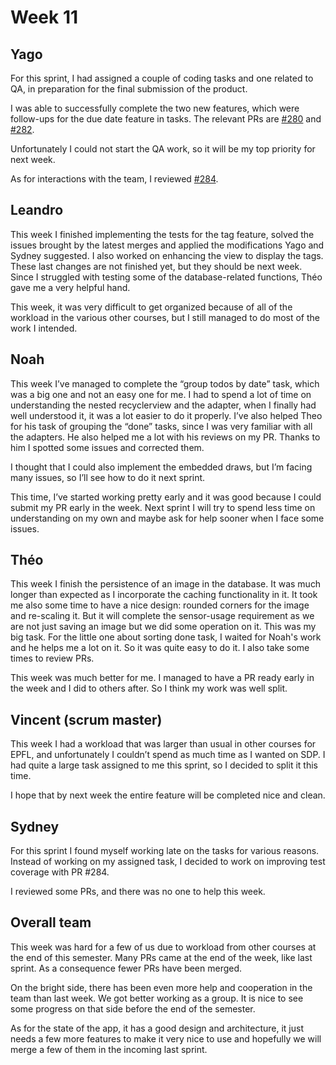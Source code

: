 # Week 11

## Yago

For this sprint, I had assigned a couple of coding tasks and one related to QA,
in preparation for the final submission of the product.

I was able to successfully complete the two new features, which were follow-ups
for the due date feature in tasks. The relevant PRs are
[#280](https://github.com/steroid-team/app/issues/280) and
[#282](https://github.com/steroid-team/app/issues/282).

Unfortunately I could not start the QA work, so it will be my top priority for
next week.

As for interactions with the team, I reviewed
[#284](https://github.com/steroid-team/app/issues/284).

## Leandro

This week I finished implementing the tests for the tag feature, solved the
issues brought by the latest merges and applied the modifications Yago and
Sydney suggested. I also worked on enhancing the view to display the tags.
These last changes are not finished yet, but they should be next week. Since I
struggled with testing some of the database-related functions, Théo gave me a
very helpful hand.

This week, it was very difficult to get organized because of all of the
workload in the various other courses, but I still managed to do most of the
work I intended.

## Noah

This week I’ve managed to complete the “group todos by date” task, which was a
big one and not an easy one for me. I had to spend a lot of time on
understanding the nested recyclerview and the adapter, when I finally had well
understood it, it was a lot easier to do it properly. I’ve also helped Theo for
his task of grouping the “done” tasks, since I was very familiar with all the
adapters. He also helped me a lot with his reviews on my PR. Thanks to him I
spotted some issues and corrected them.

I thought that I could also implement the embedded draws, but I’m facing many
issues, so I’ll see how to do it next sprint.

This time, I’ve started working pretty early and it was good because I could
submit my PR early in the week. Next sprint I will try to spend less time on
understanding on my own and maybe ask for help sooner when I face some issues.

## Théo

This week I finish the persistence of an image in the database. It was much
longer than expected as I incorporate the caching functionality in it.
It took me also some time to have a nice design: rounded corners for the image
and re-scaling it. But it will complete the sensor-usage requirement as we are
not just saving an image but we did some operation on it.
This was my big task.
For the little one about sorting done task, I waited for Noah's work and he
helps me a lot on it. So it was quite easy to do it.
I also take some times to review PRs.

This week was much better for me. I managed to have a PR ready early in the
week and I did to others after. So I think my work was well split.

## Vincent (scrum master)

This week I had a workload that was larger than usual in other courses for
EPFL, and unfortunately I couldn’t spend as much time as I wanted on SDP. I had
quite a large task assigned to me this sprint, so I decided to split it this
time.

I hope that by next week the entire feature will be completed nice and clean.

## Sydney

For this sprint I found myself working late on the tasks for various reasons.
Instead of working on my assigned task, I decided to work on improving test
coverage with PR #284.

I reviewed some PRs, and there was no one to help this week.


## Overall team

This week was hard for a few of us due to workload from other courses at the
end of this semester. Many PRs came at the end of the week, like last sprint.
As a consequence fewer PRs have been merged.

On the bright side, there has been even more help and cooperation in the team
than last week. We got better working as a group. It is nice to see some
progress on that side before the end of the semester.

As for the state of the app, it has a good design and architecture, it just
needs a few more features to make it very nice to use and hopefully we will
merge a few of them in the incoming last sprint.
